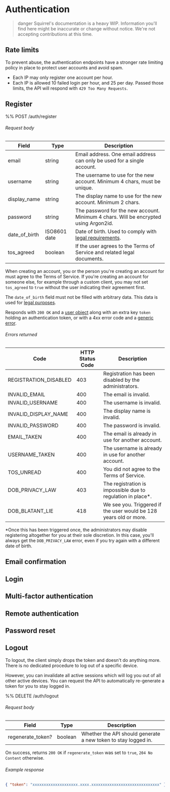 <!--
  Copyright (c) 2020 Squirrel Chat, All rights reserved.

  Redistribution and use in source and binary forms, with or without
  modification, are permitted provided that the following conditions are met:

  1. Redistributions of source code must retain the above copyright notice, this
    list of conditions and the following disclaimer.
  2. Redistributions in binary form must reproduce the above copyright notice,
    this list of conditions and the following disclaimer in the
    documentation and/or other materials provided with the distribution.
  3. Neither the name of the copyright holder nor the names of its contributors
    may be used to endorse or promote products derived from this software without
    specific prior written permission.

  THIS SOFTWARE IS PROVIDED BY THE COPYRIGHT HOLDERS AND CONTRIBUTORS "AS IS" AND
  ANY EXPRESS OR IMPLIED WARRANTIES, INCLUDING, BUT NOT LIMITED TO, THE IMPLIED
  WARRANTIES OF MERCHANTABILITY AND FITNESS FOR A PARTICULAR PURPOSE ARE
  DISCLAIMED. IN NO EVENT SHALL THE COPYRIGHT HOLDER OR CONTRIBUTORS BE LIABLE
  FOR ANY DIRECT, INDIRECT, INCIDENTAL, SPECIAL, EXEMPLARY, OR CONSEQUENTIAL
  DAMAGES (INCLUDING, BUT NOT LIMITED TO, PROCUREMENT OF SUBSTITUTE GOODS OR
  SERVICES; LOSS OF USE, DATA, OR PROFITS; OR BUSINESS INTERRUPTION) HOWEVER
  CAUSED AND ON ANY THEORY OF LIABILITY, WHETHER IN CONTRACT, STRICT LIABILITY,
  OR TORT (INCLUDING NEGLIGENCE OR OTHERWISE) ARISING IN ANY WAY OUT OF THE USE
  OF THIS SOFTWARE, EVEN IF ADVISED OF THE POSSIBILITY OF SUCH DAMAGE.
-->

# Authentication

>danger
> Squirrel's documentation is a heavy WIP. Information you'll find here might be inaccurate or change without
> notice. We're not accepting contributions at this time.

## Rate limits
To prevent abuse, the authentication endpoints have a stronger rate limiting policy in place to protect user accounts
and avoid spam.

 - Each IP may only register one account per hour.
 - Each IP is allowed 10 failed login per hour, and 25 per day. Passed those limits, the API will respond with `429 Too Many Requests`.

## Register
%% POST /auth/register

###### Request body
| Field         | Type         | Description                                                                          |
|---------------|--------------|--------------------------------------------------------------------------------------|
| email         | string       | Email address. One email address can only be used for a single account.              |
| username      | string       | The username to use for the new account. Minimum 4 chars, must be unique.            |
| display_name  | string       | The display name to use for the new account. Minimum 2 chars.                        |
| password      | string       | The password for the new account. Minimum 4 chars. Will be encrypted using Argon2id. |
| date_of_birth | ISO8601 date | Date of birth. Used to comply with [legal requirements](/legal#child-protection).    |
| tos_agreed    | boolean      | If the user agrees to the Terms of Service and related legal documents.              |

When creating an account, you or the person you're creating an account for must agree to the Terms of Service. If
you're creating an account for someone else, for example through a custom client, you may not set `tos_agreed` to
`true` without the user indicating their agreement first.

The `date_of_birth` field must not be filled with arbitrary data. This data is used for [legal purposes](/legal#child-protection).

Responds with `200 OK` and a [user object](#) along with an extra key `token` holding an authentication token, or
with a 4xx error code and a [generic error](/api-generics#generic-error).

###### Errors returned
| Code                  | HTTP Status Code | Description                                                       |
|-----------------------|------------------|-------------------------------------------------------------------|
| REGISTRATION_DISABLED | 403              | Registration has been disabled by the administrators.             |
| INVALID_EMAIL         | 400              | The email is invalid.                                             |
| INVALID_USERNAME      | 400              | The username is invalid.                                          |
| INVALID_DISPLAY_NAME  | 400              | The display name is invalid.                                      |
| INVALID_PASSWORD      | 400              | The password is invalid.                                          |
| EMAIL_TAKEN           | 400              | The email is already in use for another account.                  |
| USERNAME_TAKEN        | 400              | The username is already in use for another account.               |
| TOS_UNREAD            | 400              | You did not agree to the Terms of Service.                        |
| DOB_PRIVACY_LAW       | 403              | The registration is impossible due to regulation in place*.       |
| DOB_BLATANT_LIE       | 418              | We see you. Triggered if the user would be 128 years old or more. |

*Once this has been triggered once, the administrators may disable registering altogether for you at their sole
discretion. In this case, you'll always get the `DOB_PRIVACY_LAW` error, even if you try again with a different date
of birth.

## Email confirmation

## Login

## Multi-factor authentication

## Remote authentication

## Password reset

## Logout
To logout, the client simply drops the token and doesn't do anything more. There is no dedicated procedure to log out
of a specific device.

However, you can invalidate all active sessions which will log you out of all other active devices. You can request
the API to automatically re-generate a token for you to stay logged in.

%% DELETE /auth/logout

###### Request body
| Field             | Type    | Description                                                    |
|-------------------|---------|----------------------------------------------------------------|
| regenerate_token? | boolean | Whether the API should generate a new token to stay logged in. |

On success, returns `200 OK` if `regenerate_token` was set to `true`, `204 No Content` otherwise.

###### Example response
```json
{ "token": "xxxxxxxxxxxxxxxxxxxx.xxxx.xxxxxxxxxxxxxxxxxxxxxxxxxxxxxx" }
```
